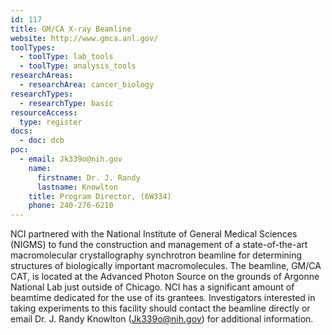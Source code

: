 ```yaml
---
id: 117
title: GM/CA X-ray Beamline
website: http://www.gmca.anl.gov/
toolTypes:
  - toolType: lab_tools
  - toolType: analysis_tools
researchAreas:
  - researchArea: cancer_biology
researchTypes:
  - researchType: basic
resourceAccess:
  type: register
docs:
  - doc: dcb
poc:
  - email: Jk339o@nih.gov
    name:
      firstname: Dr. J. Randy
      lastname: Knowlton
    title: Program Director, (6W334)
    phone: 240-276-6210
---
```

NCI partnered with the National Institute of General Medical Sciences (NIGMS) to fund the construction and management of a state-of-the-art macromolecular crystallography synchrotron beamline for determining structures of biologically important macromolecules. The beamline, GM/CA CAT, is located at the Advanced Photon Source on the grounds of Argonne National Lab just outside of Chicago.    NCI has a significant amount of beamtime dedicated for the use of its grantees. Investigators interested in taking experiments to this facility should contact the beamline directly or email Dr. J. Randy Knowlton (Jk339o@nih.gov) for additional information.
